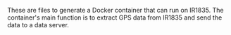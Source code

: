 These are files to generate a Docker container that can run on IR1835. The container's main function is to extract GPS data from IR1835 and send the data to a data server.
